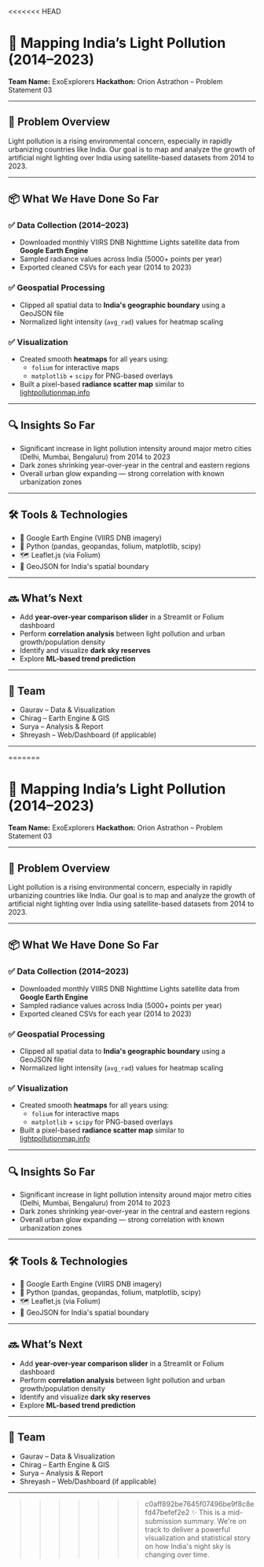 <<<<<<< HEAD
# 🌌 Mapping India’s Light Pollution (2014–2023)
**Team Name:** ExoExplorers
**Hackathon:** Orion Astrathon – Problem Statement 03

---

## 🧠 Problem Overview

Light pollution is a rising environmental concern, especially in rapidly urbanizing countries like India. Our goal is to map and analyze the growth of artificial night lighting over India using satellite-based datasets from 2014 to 2023.

---

## 📦 What We Have Done So Far

### ✅ Data Collection (2014–2023)
- Downloaded monthly VIIRS DNB Nighttime Lights satellite data from **Google Earth Engine**
- Sampled radiance values across India (5000+ points per year)
- Exported cleaned CSVs for each year (2014 to 2023)

### ✅ Geospatial Processing
- Clipped all spatial data to **India's geographic boundary** using a GeoJSON file
- Normalized light intensity (`avg_rad`) values for heatmap scaling

### ✅ Visualization
- Created smooth **heatmaps** for all years using:
  - `folium` for interactive maps
  - `matplotlib` + `scipy` for PNG-based overlays
- Built a pixel-based **radiance scatter map** similar to [lightpollutionmap.info](https://lightpollutionmap.info)


---

## 🔍 Insights So Far

- Significant increase in light pollution intensity around major metro cities (Delhi, Mumbai, Bengaluru) from 2014 to 2023
- Dark zones shrinking year-over-year in the central and eastern regions
- Overall urban glow expanding — strong correlation with known urbanization zones

---

## 🛠️ Tools & Technologies

- 📡 Google Earth Engine (VIIRS DNB imagery)
- 🐍 Python (pandas, geopandas, folium, matplotlib, scipy)
- 🗺️ Leaflet.js (via Folium)
- 🧭 GeoJSON for India's spatial boundary

---

## 🔜 What’s Next

- Add **year-over-year comparison slider** in a Streamlit or Folium dashboard
- Perform **correlation analysis** between light pollution and urban growth/population density
- Identify and visualize **dark sky reserves**
- Explore **ML-based trend prediction**

---

## 👥 Team

- Gaurav – Data & Visualization
- Chirag – Earth Engine & GIS
- Surya – Analysis & Report
- Shreyash – Web/Dashboard (if applicable)

---

=======
# 🌌 Mapping India’s Light Pollution (2014–2023)
**Team Name:** ExoExplorers
**Hackathon:** Orion Astrathon – Problem Statement 03

---

## 🧠 Problem Overview

Light pollution is a rising environmental concern, especially in rapidly urbanizing countries like India. Our goal is to map and analyze the growth of artificial night lighting over India using satellite-based datasets from 2014 to 2023.

---

## 📦 What We Have Done So Far

### ✅ Data Collection (2014–2023)
- Downloaded monthly VIIRS DNB Nighttime Lights satellite data from **Google Earth Engine**
- Sampled radiance values across India (5000+ points per year)
- Exported cleaned CSVs for each year (2014 to 2023)

### ✅ Geospatial Processing
- Clipped all spatial data to **India's geographic boundary** using a GeoJSON file
- Normalized light intensity (`avg_rad`) values for heatmap scaling

### ✅ Visualization
- Created smooth **heatmaps** for all years using:
  - `folium` for interactive maps
  - `matplotlib` + `scipy` for PNG-based overlays
- Built a pixel-based **radiance scatter map** similar to [lightpollutionmap.info](https://lightpollutionmap.info)


---

## 🔍 Insights So Far

- Significant increase in light pollution intensity around major metro cities (Delhi, Mumbai, Bengaluru) from 2014 to 2023
- Dark zones shrinking year-over-year in the central and eastern regions
- Overall urban glow expanding — strong correlation with known urbanization zones

---

## 🛠️ Tools & Technologies

- 📡 Google Earth Engine (VIIRS DNB imagery)
- 🐍 Python (pandas, geopandas, folium, matplotlib, scipy)
- 🗺️ Leaflet.js (via Folium)
- 🧭 GeoJSON for India's spatial boundary

---

## 🔜 What’s Next

- Add **year-over-year comparison slider** in a Streamlit or Folium dashboard
- Perform **correlation analysis** between light pollution and urban growth/population density
- Identify and visualize **dark sky reserves**
- Explore **ML-based trend prediction**

---

## 👥 Team

- Gaurav – Data & Visualization
- Chirag – Earth Engine & GIS
- Surya – Analysis & Report
- Shreyash – Web/Dashboard (if applicable)

---

>>>>>>> c0aff892be7645f07496be9f8c8efd47befef2e2
> ✨ This is a mid-submission summary. We're on track to deliver a powerful visualization and statistical story on how India's night sky is changing over time.